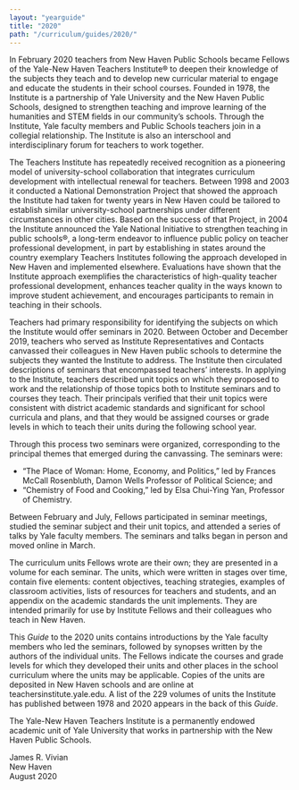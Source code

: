 ```yaml
---
layout: "yearguide"
title: "2020"
path: "/curriculum/guides/2020/"
---
```

<p>In February 2020 teachers from New Haven Public Schools became Fellows of the Yale-New Haven Teachers Institute&reg; to deepen their knowledge of the subjects they teach and to develop new curricular material to engage and educate the students in their school courses. Founded in 1978, the Institute is a partnership of Yale University and the New Haven Public Schools, designed to strengthen teaching and improve learning of the humanities and STEM fields in our community&rsquo;s schools. Through the Institute, Yale faculty members and Public Schools teachers join in a collegial relationship. The Institute is also an interschool and interdisciplinary forum for teachers to work together.</p>
<p>The Teachers Institute has repeatedly received recognition as a pioneering model of university-school collaboration that integrates curriculum development with intellectual renewal for teachers. Between 1998 and 2003 it conducted a National Demonstration Project that showed the approach the Institute had taken for twenty years in New Haven could be tailored to establish similar university-school partnerships under different circumstances in other cities. Based on the success of that Project, in 2004 the Institute announced the Yale National Initiative to strengthen teaching in public schools&reg;, a long-term endeavor to influence public policy on teacher professional development, in part by establishing in states around the country exemplary Teachers Institutes following the approach developed in New Haven and implemented elsewhere. <span>Evaluations have shown that the Institute approach exemplifies the characteristics of high-quality teacher professional development, enhances teacher quality in the ways known to improve student achievement, and encourages participants to remain in teaching in their schools.</span></p>
<p>Teachers had primary responsibility for identifying the subjects on which the Institute would offer seminars in 2020. Between October and December 2019, teachers who served as Institute Representatives and Contacts canvassed their colleagues in New Haven public schools to determine the subjects they wanted the Institute to address. The Institute then circulated descriptions of seminars that encompassed teachers&rsquo; interests. In applying to the Institute, teachers described unit topics on which they proposed to work and the relationship of those topics both to Institute seminars and to courses they teach. Their principals verified that their unit topics were consistent with district academic standards and significant for school curricula and plans, and that they would be assigned courses or grade levels in which to teach their units during the following school year.</p>
<p>Through this process two seminars were organized, corresponding to the principal themes that emerged during the canvassing. <span>The seminars were</span>:</p>
<ul>
<li>&ldquo;The Place of Woman: Home, Economy, and Politics,&rdquo; led by Frances McCall Rosenbluth, Damon Wells Professor of Political Science; and</li>
<li>&ldquo;Chemistry of Food and Cooking,&rdquo; led by Elsa Chui-Ying Yan, Professor of Chemistry.</li>
</ul>
<p>Between February and July, Fellows participated in seminar meetings, studied the seminar subject and their unit topics, and attended a series of talks by Yale faculty members. The seminars and talks began in person and moved online in March.</p>
<p>The curriculum units Fellows wrote are their own; they are presented in a volume for each seminar. The units, which were written in stages over time, contain five elements: content objectives, teaching strategies, examples of classroom activities, lists of resources for teachers and students, and an appendix on the academic standards the unit implements. They are intended primarily for use by Institute Fellows and their colleagues who teach in New Haven.</p>
<p>This <em>Guide </em>to the 2020 units contains introductions by the Yale faculty members who led the seminars, followed by synopses written by the authors of the individual units. The Fellows indicate the courses and grade levels for which they developed their units and other places in the school curriculum where the units may be applicable. Copies of the units are deposited in New Haven schools and are online at teachersinstitute.yale.edu. A list of the 229 volumes of units the Institute has published between 1978 and 2020 appears in the back of this <em>Guide</em>.</p>
<p>The Yale-New Haven Teachers Institute is a permanently endowed academic unit of Yale University that works in partnership with the New Haven Public Schools.</p>
<p>James R. Vivian<br/>
New Haven<br/>
August 2020</p>
